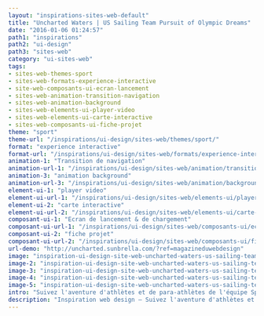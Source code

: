 ```yaml
---
layout: "inspirations-sites-web-default"
title: "Uncharted Waters | US Sailing Team Pursuit of Olympic Dreams"
date: "2016-01-06 01:24:57"
path1: "inspirations"
path2: "ui-design"
path3: "sites-web"
category: "ui-sites-web"
tags:
- sites-web-themes-sport
- sites-web-formats-experience-interactive
- site-web-composants-ui-ecran-lancement
- sites-web-animation-transition-navigation
- sites-web-animation-background
- sites-web-elements-ui-player-video
- sites-web-elements-ui-carte-interactive
- sites-web-composants-ui-fiche-projet
theme: "sport"
theme-url: "/inspirations/ui-design/sites-web/themes/sport/"
format: "experience interactive"
format-url: "/inspirations/ui-design/sites-web/formats/experience-interactive/"
animation-1: "Transition de navigation"
animation-url-1: "/inspirations/ui-design/sites-web/animation/transition-navigation/"
animation-3: "animation background"
animation-url-3: "/inspirations/ui-design/sites-web/animation/background/"
element-ui-1: "player video"
element-ui-url-1: "/inspirations/ui-design/sites-web/elements-ui/player-video/"
element-ui-2: "carte interactive"
element-ui-url-2: "/inspirations/ui-design/sites-web/elements-ui/carte-interactive/"
composant-ui-1: "Ecran de lancement & de chargement"
composant-ui-url-1: "/inspirations/ui-design/sites-web/composants-ui/ecran-lancement/"
composant-ui-2: "fiche projet"
composant-ui-url-2: "/inspirations/ui-design/sites-web/composants-ui/fiche-projet/"
url-demo: "http://uncharted.sunbrella.com/?ref=magazineduwebdesign"
image: "inspiration-ui-design-site-web-uncharted-waters-us-sailing-team-pursuit-of-olympic-dreams-1.jpg"
image-2: "inspiration-ui-design-site-web-uncharted-waters-us-sailing-team-pursuit-of-olympic-dreams-2.jpg"
image-3: "inspiration-ui-design-site-web-uncharted-waters-us-sailing-team-pursuit-of-olympic-dreams-3.jpg"
image-4: "inspiration-ui-design-site-web-uncharted-waters-us-sailing-team-pursuit-of-olympic-dreams-4.jpg"
image-5: "inspiration-ui-design-site-web-uncharted-waters-us-sailing-team-pursuit-of-olympic-dreams-5.jpg"
intro: "Suivez l'aventure d'athlètes et de para-athlètes de l'équipe Sperry dans leur quête des épreuves olympiques de voile."
description: "Inspiration web design – Suivez l'aventure d'athlètes et de para-athlètes de l'équipe Sperry dans leur quête des épreuves olympiques de voile."
---
```

